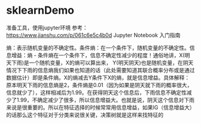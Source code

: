 # sklearnDemo

准备工具，使用jupyter环境
参考：
https://www.jianshu.com/p/061c6e5c4b0d   Jupyter Notebook 入门指南

熵：表示随机变量的不确定性。条件熵：在一个条件下，随机变量的不确定性。信息增益：熵 - 条件熵在一个条件下，信息不确定性减少的程度！通俗地讲，X(明天下雨)是一个随机变量，X的熵可以算出来， Y(明天阴天)也是随机变量，在阴天情况下下雨的信息熵我们如果也知道的话（此处需要知道其联合概率分布或是通过数据估计）即是条件熵。X的熵减去Y条件下X的熵，就是信息增益。具体解释：原本明天下雨的信息熵是2，条件熵是0.01（因为如果是阴天就下雨的概率很大，信息就少了），这样相减后为1.99。在获得阴天这个信息后，下雨信息不确定性减少了1.99，不确定减少了很多，所以信息增益大。也就是说，阴天这个信息对下雨来说是很重要的。所以在特征选择的时候常常用信息增益，如果IG（信息增益大）的话那么这个特征对于分类来说很关键，决策树就是这样来找特征的





